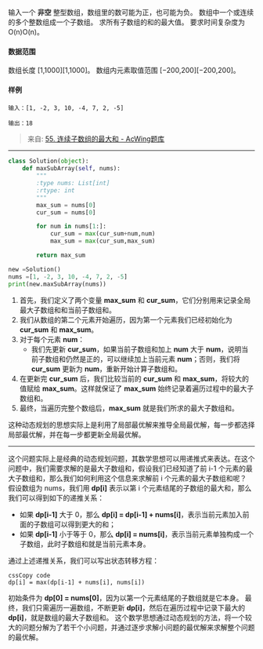 输入一个 **非空** 整型数组，数组里的数可能为正，也可能为负。
数组中一个或连续的多个整数组成一个子数组。
求所有子数组的和的最大值。
要求时间复杂度为 O(n)O(n)。
#### 数据范围
数组长度 [1,1000][1,1000]。
数组内元素取值范围 [−200,200][−200,200]。
#### 样例
```
输入：[1, -2, 3, 10, -4, 7, 2, -5]

输出：18
```
> 来自: [55. 连续子数组的最大和 - AcWing题库](https://www.acwing.com/problem/content/50/)


---

```python
class Solution(object):
    def maxSubArray(self, nums):
        """
        :type nums: List[int]
        :rtype: int
        """
        max_sum = nums[0]
        cur_sum = nums[0]

        for num in nums[1:]:
            cur_sum = max(cur_sum+num,num)
            max_sum = max(cur_sum,max_sum)

        return max_sum

new =Solution()
nums =[1, -2, 3, 10, -4, 7, 2, -5]
print(new.maxSubArray(nums))

```

1. 首先，我们定义了两个变量 **max_sum** 和 **cur_sum**，它们分别用来记录全局最大子数组和和当前子数组和。
2. 我们从数组的第二个元素开始遍历，因为第一个元素我们已经初始化为 **cur_sum** 和 **max_sum**。
3. 对于每个元素 **num**：
   - 我们先更新 **cur_sum**，如果当前子数组和加上 **num** 大于 **num**，说明当前子数组和仍然是正的，可以继续加上当前元素 **num**；否则，我们将 **cur_sum** 更新为 **num**，重新开始计算子数组和。
4. 在更新完 **cur_sum** 后，我们比较当前的 **cur_sum** 和 **max_sum**，将较大的值赋给 **max_sum**。这样就保证了 **max_sum** 始终记录着遍历过程中的最大子数组和。
5. 最终，当遍历完整个数组后，**max_sum** 就是我们所求的最大子数组和。

这种动态规划的思想实际上是利用了局部最优解来推导全局最优解，每一步都选择局部最优解，并在每一步都更新全局最优解。

---

这个问题实际上是经典的动态规划问题，其数学思想可以用递推式来表达。在这个问题中，我们需要求解的是最大子数组和，假设我们已经知道了前 i-1 个元素的最大子数组和，那么我们如何利用这个信息来求解前 i 个元素的最大子数组和呢？
假设数组为 nums，我们用 **dp[i]** 表示以第 i 个元素结尾的子数组的最大和，那么我们可以得到如下的递推关系：

- 如果 **dp[i-1]** 大于 0，那么 **dp[i] = dp[i-1] + nums[i]**，表示当前元素加入前面的子数组可以得到更大的和；
- 如果 **dp[i-1]** 小于等于 0，那么 **dp[i] = nums[i]**，表示当前元素单独构成一个子数组，此时子数组和就是当前元素本身。

通过上述递推关系，我们可以写出状态转移方程：
```
cssCopy code
dp[i] = max(dp[i-1] + nums[i], nums[i])
```
初始条件为 **dp[0] = nums[0]**，因为以第一个元素结尾的子数组就是它本身。
最终，我们只需遍历一遍数组，不断更新 **dp[i]**，然后在遍历过程中记录下最大的 **dp[i]**，就是数组的最大子数组和。
这个数学思想通过动态规划的方法，将一个较大的问题分解为了若干个小问题，并通过逐步求解小问题的最优解来求解整个问题的最优解。
